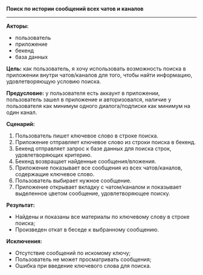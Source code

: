**Поиск по истории сообщений всех чатов и каналов**
* * *
**Акторы:** 
- пользователь
- приложение
- бекенд
- база данных

**Цель:** как пользователь, я хочу использовать возможность поиска в приложении внутри чатов/каналов для того, чтобы найти информацию, удовлетворяющую условию поиска.

**Предусловие:** у пользователя есть аккаунт в приложении, пользователь зашел в приложение и авторизовался, наличие у пользователя как минимум одного диалога/подписки как минимум на один канал.

**Сценарий:**

1. Пользователь пишет ключевое слово в строке поиска.
2. Приложение отправляет ключевое слово из строки поиска в бекенд.
3. Бекенд отправляет запрос к базе данных для поиска строк, удовлетворяющих критерию.
4. Бекенд возвращает найденные сообщения/вложения.
5. Приложение показывает все сообщения из всех чатов/каналов, содержащие ключевое слово.
6. Пользователь выбирает нужное сообщение.
7. Приложение открывает вкладку с чатом/каналом и показывает выделенное цветом сообщение, удовлетворяющее поиску.

**Результат:**

- Найдены и показаны все материалы по ключевому слову в строке поиска;
- Произведен откат в беседе к выбранному сообщению.

**Исключения:**

- Отсутствие сообщений по искомому ключу;
- Пользователь не может просматривать сообщения;
- Ошибка при введение ключевого слова для поиска. 
